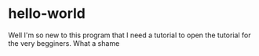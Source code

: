 # hello-world

Well I'm so new to this program that I need a tutorial to open the tutorial for the very begginers.
What a shame
